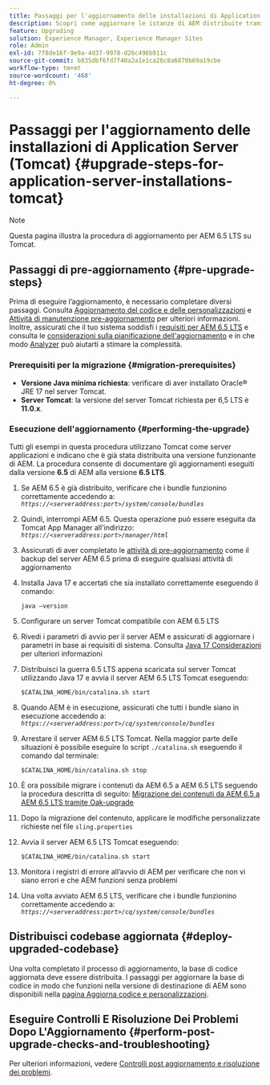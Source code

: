 ```yaml
---
title: Passaggi per l'aggiornamento delle installazioni di Application Server (Tomcat)
description: Scopri come aggiornare le istanze di AEM distribuite tramite Tomcat.
feature: Upgrading
solution: Experience Manager, Experience Manager Sites
role: Admin
exl-id: 7f8de16f-9e9a-4d37-9978-d26c496b911c
source-git-commit: b835dbf6fd7f40a2a1e1ca26c8a6870b69a19cbe
workflow-type: tm+mt
source-wordcount: '468'
ht-degree: 0%

---
```


# Passaggi per l&#39;aggiornamento delle installazioni di Application Server (Tomcat) {#upgrade-steps-for-application-server-installations-tomcat}

>[!NOTE]
>
>Questa pagina illustra la procedura di aggiornamento per AEM 6.5 LTS su Tomcat.

## Passaggi di pre-aggiornamento {#pre-upgrade-steps}

Prima di eseguire l’aggiornamento, è necessario completare diversi passaggi. Consulta [Aggiornamento del codice e delle personalizzazioni](/help/sites-deploying/upgrading-code-and-customizations.md) e [Attività di manutenzione pre-aggiornamento](/help/sites-deploying/pre-upgrade-maintenance-tasks.md) per ulteriori informazioni. Inoltre, assicurati che il tuo sistema soddisfi i [requisiti per AEM 6.5 LTS](/help/sites-deploying/technical-requirements.md) e consulta le [considerazioni sulla pianificazione dell&#39;aggiornamento](/help/sites-deploying/upgrade-planning.md) e in che modo [Analyzer](/help/sites-deploying/aem-analyzer.md) può aiutarti a stimare la complessità.


### Prerequisiti per la migrazione {#migration-prerequisites}

* **Versione Java minima richiesta**: verificare di aver installato Oracle® JRE 17 nel server Tomcat.
* **Server Tomcat**: la versione del server Tomcat richiesta per 6,5 LTS è **11.0.x**.

### Esecuzione dell&#39;aggiornamento {#performing-the-upgrade}

Tutti gli esempi in questa procedura utilizzano Tomcat come server applicazioni e indicano che è già stata distribuita una versione funzionante di AEM. La procedura consente di documentare gli aggiornamenti eseguiti dalla versione **6.5** di AEM alla versione **6.5 LTS**.

1. Se AEM 6.5 è già distribuito, verificare che i bundle funzionino correttamente accedendo a: *`https://<serveraddress:port>/system/console/bundles`*
1. Quindi, interrompi AEM 6.5. Questa operazione può essere eseguita da Tomcat App Manager all&#39;indirizzo: *`https://<serveraddress:port>/manager/html`*
1. Assicurati di aver completato le [attività di pre-aggiornamento](#pre-upgrade-steps) come il backup del server AEM 6.5 prima di eseguire qualsiasi attività di aggiornamento
1. Installa Java 17 e accertati che sia installato correttamente eseguendo il comando:

   ```
   java –version
   ```

1. Configurare un server Tomcat compatibile con AEM 6.5 LTS
1. Rivedi i parametri di avvio per il server AEM e assicurati di aggiornare i parametri in base ai requisiti di sistema. Consulta [Java 17 Considerazioni](/help/sites-deploying/custom-standalone-install.md#java-considerations) per ulteriori informazioni
1. Distribuisci la guerra 6.5 LTS appena scaricata sul server Tomcat utilizzando Java 17 e avvia il server AEM 6.5 LTS Tomcat eseguendo:

   ```
   $CATALINA_HOME/bin/catalina.sh start
   ```

1. Quando AEM è in esecuzione, assicurati che tutti i bundle siano in esecuzione accedendo a: *`https://<serveraddress:port>/cq/system/console/bundles`*
1. Arrestare il server AEM 6.5 LTS Tomcat. Nella maggior parte delle situazioni è possibile eseguire lo script `./catalina.sh` eseguendo il comando dal terminale:

   ```
   $CATALINA_HOME/bin/catalina.sh stop
   ```

1. È ora possibile migrare i contenuti da AEM 6.5 a AEM 6.5 LTS seguendo la procedura descritta di seguito: [Migrazione dei contenuti da AEM 6.5 a AEM 6.5 LTS tramite Oak-upgrade](/help/sites-deploying/aem-65-to-aem-65lts-content-migration-using-oak-upgrade.md)
1. Dopo la migrazione del contenuto, applicare le modifiche personalizzate richieste nel file `sling.properties`
1. Avvia il server AEM 6.5 LTS Tomcat eseguendo:

   ```
   $CATALINA_HOME/bin/catalina.sh start
   ```

1. Monitora i registri di errore all’avvio di AEM per verificare che non vi siano errori e che AEM funzioni senza problemi
1. Una volta avviato AEM 6.5 LTS, verificare che i bundle funzionino correttamente accedendo a: *`https://<serveraddress:port>/cq/system/console/bundles`*

## Distribuisci codebase aggiornata {#deploy-upgraded-codebase}

Una volta completato il processo di aggiornamento, la base di codice aggiornata deve essere distribuita. I passaggi per aggiornare la base di codice in modo che funzioni nella versione di destinazione di AEM sono disponibili nella [pagina Aggiorna codice e personalizzazioni](/help/sites-deploying/upgrading-code-and-customizations.md).

## Eseguire Controlli E Risoluzione Dei Problemi Dopo L&#39;Aggiornamento {#perform-post-upgrade-checks-and-troubleshooting}

Per ulteriori informazioni, vedere [Controlli post aggiornamento e risoluzione dei problemi](/help/sites-deploying/post-upgrade-checks-and-troubleshooting.md).
